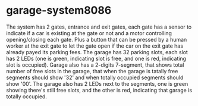 # garage-system8086
The system has 2 gates, entrance and exit gates, each gate has a sensor to indicate if a car is existing at the gate or not and a motor controlling opening/closing each gate. Plus a button that can be pressed by a human worker at the exit gate to let the gate open if the car on the exit gate has already payed its parking fees. The garage has 32 parking slots, each slot has 2 LEDs (one is green, indicating slot is free, and one is red, indicating slot is occupied). Garage also has a 2-digits 7-segment, that shows total number of free slots in the garage, that when the garage is tatally free segments should show '32' and when totally occupied segments should show '00'. The garage also has 2 LEDs next to the segments, one is green showing there's still free slots, and the other is red, indicating that garage is totally occupied.
